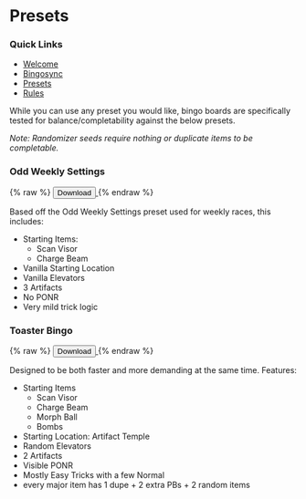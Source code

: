 # Presets

### Quick Links
- [Welcome](../index.md)
- [Bingosync](https://www.bingosync.com/)
- [Presets](presets.md)
- [Rules](../rules.md)

While you can use any preset you would like, bingo boards are specifically tested for balance/completability against the below presets.

*Note: Randomizer seeds require nothing or duplicate items to be completable.*

### Odd Weekly Settings

{% raw %}
<a href="odd_weekly.json" download>
  <button>Download</button>
</a>
{% endraw %}

Based off the Odd Weekly Settings preset used for weekly races, this includes:
- Starting Items: 
  - Scan Visor
  - Charge Beam
- Vanilla Starting Location
- Vanilla Elevators
- 3 Artifacts
- No PONR
- Very mild trick logic

### Toaster Bingo

{% raw %}
<a href="toaster_bingo.json" download>
  <button>Download</button>
</a>
{% endraw %}

Designed to be both faster and more demanding at the same time. Features:
- Starting Items
  - Scan Visor
  - Charge Beam
  - Morph Ball
  - Bombs
- Starting Location: Artifact Temple
- Random Elevators
- 2 Artifacts
- Visible PONR
- Mostly Easy Tricks with a few Normal
- every major item has 1 dupe + 2 extra PBs + 2 random items

